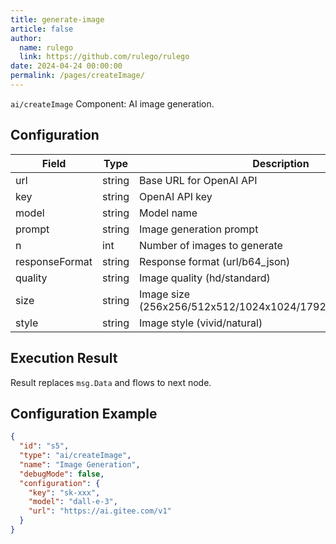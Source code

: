 ```yaml
---
title: generate-image
article: false
author: 
  name: rulego
  link: https://github.com/rulego/rulego
date: 2024-04-24 00:00:00
permalink: /pages/createImage/
---
```


`ai/createImage` Component: <Badge text="v0.29.0+"/> AI image generation.

## Configuration

| Field          | Type   | Description                                                | Default Value           |
|----------------|--------|------------------------------------------------------------|-------------------------|
| url            | string | Base URL for OpenAI API                                    | https://ai.gitee.com/v1 |
| key            | string | OpenAI API key                                             |                         |
| model          | string | Model name                                                 |                         |
| prompt         | string | Image generation prompt                                    |                         |
| n              | int    | Number of images to generate                               | 1                       |
| responseFormat | string | Response format (url/b64_json)                             | url                     |
| quality        | string | Image quality (hd/standard)                                | standard                |
| size           | string | Image size (256x256/512x512/1024x1024/1792x1024/1024x1792) | 1024x1024               |
| style          | string | Image style (vivid/natural)                                | vivid                   |

## Execution Result

Result replaces `msg.Data` and flows to next node.

## Configuration Example

```json
{
  "id": "s5",
  "type": "ai/createImage",
  "name": "Image Generation",
  "debugMode": false,
  "configuration": {
    "key": "sk-xxx",
    "model": "dall-e-3",
    "url": "https://ai.gitee.com/v1"
  }
}
```
